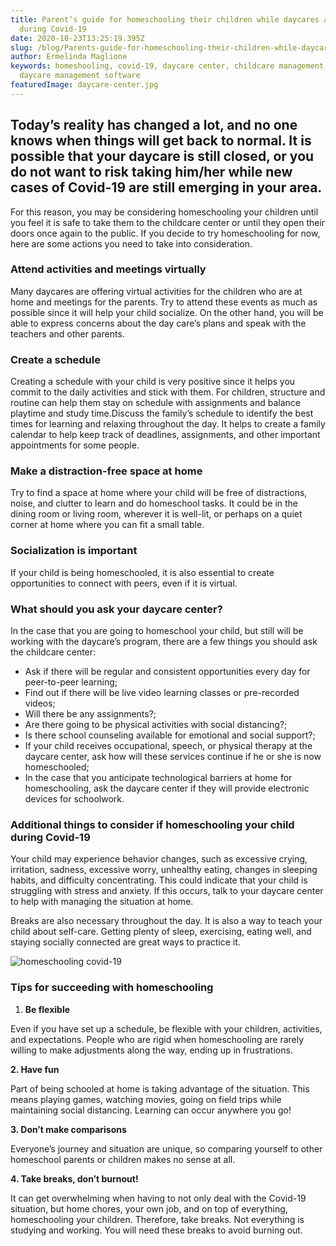 ```yaml
---
title: Parent’s guide for homeschooling their children while daycares are closed
  during Covid-19
date: 2020-10-23T13:25:19.395Z
slug: /blog/Parents-guide-for-homeschooling-their-children-while-daycares-are-closed-during-Covid-19
author: Ermelinda Maglione
keywords: homeshooling, covid-19, daycare center, childcare management software,
  daycare management software
featuredImage: daycare-center.jpg
---
```

## Today’s reality has changed a lot, and no one knows when things will get back to normal. It is possible that your daycare is still closed, or you do not want to risk taking him/her while new cases of Covid-19 are still emerging in your area.

For this reason, you may be considering homeschooling your children until you feel it is safe to take them to the childcare center or until they open their doors once again to the public. If you decide to try homeschooling for now, here are some actions you need to take into consideration.

### Attend activities and meetings virtually

Many daycares are offering virtual activities for the children who are at home and meetings for the parents. Try to attend these events as much as possible since it will help your child socialize. On the other hand, you will be able to express concerns about the day care’s plans and speak with the teachers and other parents.

### Create a schedule

Creating a schedule with your child is very positive since it helps you commit to the daily activities and stick with them. For children, structure and routine can help them stay on schedule with assignments and balance playtime and study time.Discuss the family’s schedule to identify the best times for learning and relaxing throughout the day. It helps to create a family calendar to help keep track of deadlines, assignments, and other important appointments for some people.

### Make a distraction-free space at home

Try to find a space at home where your child will be free of distractions, noise, and clutter to learn and do homeschool tasks. It could be in the dining room or living room, wherever it is well-lit, or perhaps on a quiet corner at home where you can fit a small table.

### Socialization is important

If your child is being homeschooled, it is also essential to create opportunities to connect with peers, even if it is virtual.

### What should you ask your daycare center?

In the case that you are going to homeschool your child, but still will be working with the daycare’s program, there are a few things you should ask the childcare center:

* Ask if there will be regular and consistent opportunities every day for peer-to-peer learning;
* Find out if there will be live video learning classes or pre-recorded videos;
* Will there be any assignments?;
* Are there going to be physical activities with social distancing?;
* Is there school counseling available for emotional and social support?;
* If your child receives occupational, speech, or physical therapy at the daycare center, ask how will these services continue if he or she is now homeschooled;
* In the case that you anticipate technological barriers at home for homeschooling, ask the daycare center if they will provide electronic devices for schoolwork.

### Additional things to consider if homeschooling your child during Covid-19

Your child may experience behavior changes, such as excessive crying, irritation, sadness, excessive worry, unhealthy eating, changes in sleeping habits, and difficulty concentrating. This could indicate that your child is struggling with stress and anxiety. If this occurs, talk to your daycare center to help with managing the situation at home.

Breaks are also necessary throughout the day. It is also a way to teach your child about self-care. Getting plenty of sleep, exercising, eating well, and staying socially connected are great ways to practice it.

![homeschooling covid-19](homeshooling-covid19.jpg "homeschooling covid-19")

### Tips for succeeding with homeschooling

1. **Be flexible**

Even if you have set up a schedule, be flexible with your children, activities, and expectations. People who are rigid when homeschooling are rarely willing to make adjustments along the way, ending up in frustrations.

**2. Have fun**

Part of being schooled at home is taking advantage of the situation. This means playing games, watching movies, going on field trips while maintaining social distancing. Learning can occur anywhere you go!

**3. Don’t make comparisons**

Everyone’s journey and situation are unique, so comparing yourself to other homeschool parents or children makes no sense at all.

**4. Take breaks, don’t burnout!**

It can get overwhelming when having to not only deal with the Covid-19 situation, but home chores, your own job, and on top of everything, homeschooling your children. Therefore, take breaks. Not everything is studying and working. You will need these breaks to avoid burning out.